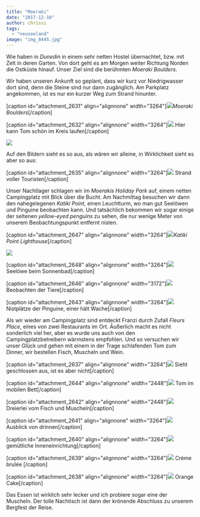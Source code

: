 ```yaml
---
title: "Moeraki"
date: "2017-12-10"
author: chrissi
tags: 
  - "neuseeland"
image: "img_8445.jpg"
---
```


Wie haben in _Dunedin_ in einem sehr netten Hostel übernachtet, bzw. mit Zelt in deren Garten. Von dort geht es am Morgen weiter Richtung Norden die Ostküste hinauf. Unser Ziel sind die berühmten _Moeraki Boulders_.

Wir haben unseren Ankunft so geplant, dass wir kurz vor Niedrigwasser dort sind, denn die Steine sind nur dann zugänglich. Am Parkplatz angekommen, ist es nur ein kurzer Weg zum Strand hinunter.

\[caption id="attachment\_2631" align="alignnone" width="3264"\]![](images/img_8335.jpg)_Moeraki Boulders_\[/caption\]

\[caption id="attachment\_2632" align="alignnone" width="3264"\]![](images/img_8346.jpg) Hier kann Tom schön im Kreis laufen\[/caption\]

![](images/img_8358.jpg)

Auf den Bildern sieht es so aus, als wären wir alleine, in Wirklichkeit sieht es aber so aus:

\[caption id="attachment\_2635" align="alignnone" width="3264"\]![](images/img_8354.jpg) Strand voller Touristen\[/caption\]

Unser Nachtlager schlagen wir im _Moerakis Holiday Park_ auf, einem netten Campingplatz mit Blick über die Bucht. Am Nachmittag besuchen wir dann den nahegelegenen _Katiki Point,_ einen Leuchtturm, wo man gut Seelöwen und Pinguine beobachten kann. Und tatsächlich bekommen wir sogar einige der seltenen _yellow-eyed penguins_ zu sehen, die nur wenige Meter von unserem Beobachtungspunkt entfernt nisten.

\[caption id="attachment\_2647" align="alignnone" width="3264"\]![](images/img_8363.jpg)_Katiki Point Lighthouse_\[/caption\]

![](images/img_8455.jpg)

\[caption id="attachment\_2648" align="alignnone" width="3264"\]![](images/img_8446.jpg) Seelöwe beim Sonnenbad\[/caption\]

\[caption id="attachment\_2646" align="alignnone" width="3172"\]![](images/img_8445.jpg) Beobachten der Tiere\[/caption\]

\[caption id="attachment\_2643" align="alignnone" width="3264"\]![](images/img_8399.jpg) Nistplätze der Pinguine, einer hält Wache\[/caption\]

Als wir wieder am Campingplatz sind entdeckt Franzi durch Zufall _Fleurs Place_, eines von zwei Restaurants im Ort. Äußerlich macht es nicht sonderlich viel her, aber es wurde uns auch von den Campingplatzbetreibern wärmstens empfohlen. Und so versuchen wir unser Glück und gehen mit einem in der Trage schlafenden Tom zum Dinner, wir bestellen Fisch, Muscheln und Wein.

\[caption id="attachment\_2637" align="alignnone" width="3264"\]![](images/img_8479.jpg) Sieht geschlossen aus, ist es aber nicht\[/caption\]

\[caption id="attachment\_2644" align="alignnone" width="2448"\]![](images/img_8489.jpg) Tom im mobilen Bett\[/caption\]

\[caption id="attachment\_2642" align="alignnone" width="2448"\]![](images/img_8493.jpg) Dreierlei vom Fisch und Muscheln\[/caption\]

\[caption id="attachment\_2641" align="alignnone" width="3264"\]![](images/img_8498.jpg) Ausblick von drinnen\[/caption\]

\[caption id="attachment\_2640" align="alignnone" width="3264"\]![](images/img_8495.jpg) gemütliche Inneneinrichtung\[/caption\]

\[caption id="attachment\_2639" align="alignnone" width="3264"\]![](images/img_8499.jpg) Crème brulée \[/caption\]

\[caption id="attachment\_2638" align="alignnone" width="3264"\]![](images/img_8500.jpg) Orange Cake\[/caption\]

Das Essen ist wirklich sehr lecker und ich probiere sogar eine der Muscheln. Der tolle Nachtisch ist dann der krönende Abschluss zu unserem Bergfest der Reise.
